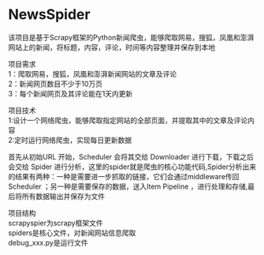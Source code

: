 # NewsSpider
该项目是基于Scrapy框架的Python新闻爬虫，能够爬取网易，搜狐，凤凰和澎湃网站上的新闻，将标题，内容，评论，时间等内容整理并保存到本地

项目需求  
1：爬取网易，搜狐，凤凰和澎湃新闻网站的文章及评论  
2：新闻网页数目不少于10万页  
3：每个新闻网页及其评论能在1天内更新  

项目技术  
1:设计一个网络爬虫，能够爬取指定网站的全部页面，并提取其中的文章及评论内容  
2:定时运行网络爬虫，实现每日更新数据  

首先从初始URL 开始，Scheduler 会将其交给 Downloader 进行下载，下载之后会交给 Spider 进行分析，这里的spider就是爬虫的核心功能代码,Spider分析出来的结果有两种：一种是需要进一步抓取的链接，它们会通过middleware传回 Scheduler ；另一种是需要保存的数据，送入Item Pipeline ，进行处理和存储,最后将所有数据输出并保存为文件

项目结构  
scrapyspier为scrapy框架文件  
spiders是核心文件，对新闻网站信息爬取  
debug_xxx.py是运行文件
